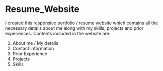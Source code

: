 # Resume_Website
I created this responsive portfolio / resume website which contains all the necessary details about me along with my skills, projects and prior experiences.
Contents included in the website are:
1. About me / My details
2. Contact information 
3. Prior Experience
4. Projects
5. Skills
